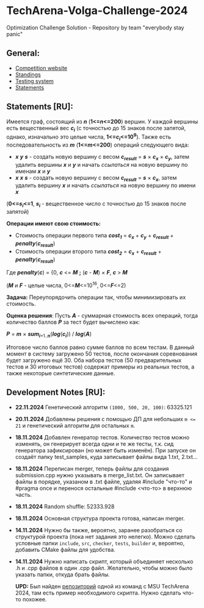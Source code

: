 # TechArena-Volga-Challenge-2024
Optimization Challenge Solution - Repository by team "everybody stay panic"
## General:
* [Competition website](https://techarena.unn.ru/)
* [Standings](https://codeforces.com/spectator/ranklist/d4a9d46a4854d6ea249a4c207b20354f)
* [Testing system](https://volga2024.contest.codeforces.com/group/uJZlaL3LbH/contests)
* [Statements](Statements.png)
## Statements [RU]:
Имеется граф, состоящий из ***n*** (**1<=*n*<=200**) вершин. У каждой вершины есть вещественный вес ***с<sub>i</sub>*** (с точностью до 15 знаков после запятой, однако, изначально это целые числа, **1<=*c<sub>i</sub>*<=10<sup>9</sup>**). Также есть последовательность из ***m*** (**1<=*m*<=200**) операций следующего вида:
* ***x*** ***y*** ***s*** - создать новую вершину с весом ***c<sub>result</sub>*** = ***s*** × ***c<sub>x</sub>*** × ***c<sub>y</sub>***, затем удалить вершины ***x*** и ***y*** и начать *ссылаться* на новую вершину по именам ***x*** и ***y***
* ***x*** ***x*** ***s*** - создать новую вершину с весом ***c<sub>result</sub>*** = ***s*** × ***c<sub>x</sub>***, затем удалить вершину ***x*** и начать *ссылаться* на новую вершину по имени ***x***

(**0<=*s<sub>i</sub>*<=1**, ***s<sub>i</sub>*** - вещественное число с точностью до 15 знаков после запятой)

**Операции имеют свою стоимость:**
* Стоимость операции первого типа ***cost<sub>1</sub>*** = ***c<sub>x</sub>*** + ***c<sub>y</sub>*** + ***c<sub>result</sub>*** + ***penalty***(***c<sub>result</sub>***)
* Стоимость операции второго типа ***cost<sub>2</sub>*** = ***c<sub>x</sub>*** + ***c<sub>result</sub>*** + ***penalty***(***c<sub>result</sub>***)

Где ***penalty***(***c***) = {0, ***c*** <= ***M*** **;** (***c*** - ***M***) × ***F***, ***c*** > ***M***

(***M*** и ***F*** - целые числа, 0<=***M***<=10<sup>16</sup>, 0<=***F***<=2)

**Задача:** Переупорядочить операции так, чтобы минимизировать их стоимость.

**Оценка решения**: Пусть ***A*** - суммарная стоимость всех операций, тогда количество баллов ***P*** за тест будет вычислено как:

***P*** = ***m*** × ***sum***<sub>***i***=1..**n**</sub>(***log***(***с<sub>i</sub>***)) / ***log***(***A***)

Итоговое число баллов равно сумме баллов по всем тестам. В данный момент в систему загружено 50 тестов, после окончания соревнования будет загружено ещё 30. Оба набора тестов (50 предварительных тестов и 30 итоговых тестов) содержат примеры из реальных тестов, а также некоторые синтетические данные.

## Development Notes [RU]:
* **22.11.2024** Генетический алгоритм `(1000, 500, 20, 100)`: 63325.121
* **20.11.2024** Добавлены решения с помощью ДП для небольших `m <= 21` и генетический алгоритм для остальных `m`.
* **18.11.2024** Добавлен генератор тестов. Количество тестов можно изменять, он генерирует всегда одни и те же тесты, т.к. сид генератора зафиксирован (но может быть изменён). При запуске он создаёт папку test_samples, куда записывает файлы вида 1.txt, 2.txt...
* **18.11.2024** Переписан merger, теперь файлы для создания submission.cpp нужно указывать в merge_list.txt. Он записывает файлы в порядке, указаном в .txt файле, удаляя #include "что-то" и #pragma once и перенося остальные #include <что-то> в верхнюю часть.
* **18.11.2024** Random shuffle: 52333.928
* **18.11.2024** Основная структура проекта готова, написан merger.
* **14.11.2024** Нужно бы также, вероятно, заранее разобраться со структурой проекта (пока нет задания это нелегко). Можно сделать условные папки `include`, `src`, `checker`, `tests`, `builder` и, вероятно, добавить CMake файлы для удобства.
* **14.11.2024** Нужно написать скрипт, который объединяет несколько .h и .cpp файлов в один .cpp файл. Желательно, чтобы можно было указать папки, откуда брать файлы.
  
  **UPD:** Был найден [репозиторий](https://github.com/Straple/Techarena2024/tree/main) одной из команд с MSU TechArena 2024, там есть пример необходимого скрипта. Нужно сделать что-то похожее.
